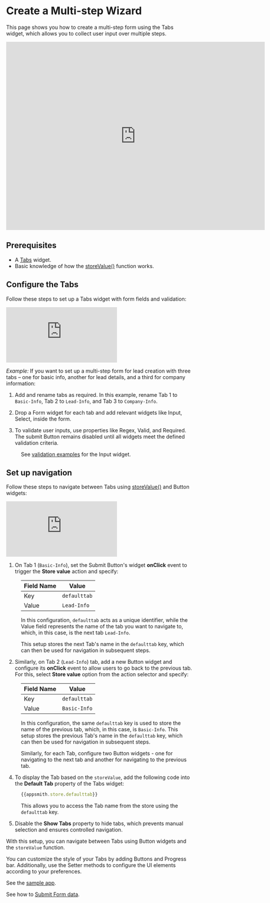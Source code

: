 # Create a Multi-step Wizard 

This page shows you how to create a multi-step form using the Tabs widget, which allows you to collect user input over multiple steps.

<!--
<figure>
  <img src="/img/multi-step-form1.gif" style= {{width:"700px", height:"auto"}} alt="Display images on table row selection"/>
  <figcaption align = "center"><i>Multi-step form using Tabs</i></figcaption>
</figure>
-->


<div style={{ position: "relative", paddingBottom: "calc(50.520833333333336% + 41px)", height: "0", width: "100%" }}>
  <iframe src="https://app.appsmith.com/app/anthropic-integration/page1-65769e76eba2285a9c3c78f2?embed=true&navbar=false" width="700" height="510" frameborder="0" allowfullscreen></iframe>
</div>

## Prerequisites

* A [Tabs](/reference/widgets/tabs) widget.
* Basic knowledge of how the [storeValue()](/reference/appsmith-framework/widget-actions/store-value) function works.


## Configure the Tabs

Follow these steps to set up a Tabs widget with form fields and validation:


<div style={{ position: "relative", paddingBottom: "calc(50.520833333333336% + 41px)", height: "0", width: "100%" }}>
  <iframe src="https://demo.arcade.software/DrYCwqdPWdevGtwRIETJ?embed" frameborder="0" loading="lazy" webkitallowfullscreen mozallowfullscreen allowfullscreen style={{ position: "absolute", top: "0", left: "0", width: "100%", height: "100%", colorScheme: "light" }} title="Appsmith | Connect Data">
  </iframe>
</div>

*Example:* If you want to set up a multi-step form for lead creation with three tabs – one for basic info, another for lead details, and a third for company information:


1. Add and rename tabs as required. In this example, rename Tab 1 to `Basic-Info`, Tab 2 to `Lead-Info`, and Tab 3 to `Company-Info`.

2. Drop a Form widget for each tab and add relevant widgets like Input, Select, inside the form.


3. To validate user inputs, use properties like Regex, Valid, and Required. The submit Button remains disabled until all widgets meet the defined validation criteria. 

<dd>

See [validation examples](/reference/widgets/input#regex-string) for the Input widget.


</dd>

## Set up navigation

Follow these steps to navigate between Tabs using [storeValue()](/reference/appsmith-framework/widget-actions/store-value) and Button widgets:

<div style={{ position: "relative", paddingBottom: "calc(50.520833333333336% + 41px)", height: "0", width: "100%" }}>
  <iframe src="https://demo.arcade.software/Vby7KG2v4JK0C187CC6f?embed" frameborder="0" loading="lazy" webkitallowfullscreen mozallowfullscreen allowfullscreen style={{ position: "absolute", top: "0", left: "0", width: "100%", height: "100%", colorScheme: "light" }} title="Appsmith | Connect Data">
  </iframe>
</div>

1. On Tab 1 (`Basic-Info`), set the Submit Button's widget **onClick** event to trigger the **Store value** action and specify:  


<dd>

<!--
<figure>
  <img src="/img/tabs-next.png" style= {{width:"530px", height:"auto"}} alt="Configure Store value"/>
  <figcaption align = "center"><i>Configure Store value</i></figcaption>
</figure>
-->

| Field Name	| Value    	|
|-------	|---------------	|
| Key   	| `defaulttab`   	|
| Value 	| `Lead-Info` 	|


In this configuration, `defaulttab` acts as a unique identifier, while the Value field represents the name of the tab you want to navigate to, which, in this case, is the next tab `Lead-Info`. 

This setup stores the next Tab's name in the `defaulttab` key, which can then be used for navigation in subsequent steps.



</dd>


2. Similarly, on Tab 2 (`Lead-Info`) tab, add a new Button widget and configure its **onClick** event to allow users to go back to the previous tab. For this, select **Store value** option from the action selector and specify:
   
<dd>

| Field Name	| Value    	|
|-------	|---------------	|
| Key   	| `defaulttab`   	|
| Value 	| `Basic-Info` 	|

In this configuration, the same `defaulttab` key is used to store the name of the previous tab, which, in this case, is `Basic-Info`. This setup stores the previous Tab's name in the `defaulttab` key, which can then be used for navigation in subsequent steps.

Similarly, for each Tab, configure two Button widgets - one for navigating to the next tab and another for navigating to the previous tab.


</dd>


4. To display the Tab based on the `storeValue`, add the following code into the **Default Tab** property of the Tabs widget:


<dd>

```js
{{appsmith.store.defaulttab}}
```

This allows you to access the Tab name from the store using the `defaulttab` key. 

</dd>

5. Disable the **Show Tabs** property to hide tabs, which prevents manual selection and ensures controlled navigation.

With this setup, you can navigate between Tabs using Button widgets and the `storeValue` function.


You can customize the style of your Tabs by adding Buttons and Progress bar. Additionally, use the Setter methods to configure the UI elements according to your preferences.



See the [sample app](https://app.appsmith.com/app/create-a-multi-step-wizard/page1-65769e76eba2285a9c3c78f2).

See how to [Submit Form data](/build-apps/how-to-guides/submit-form-data#submit-form-data).













